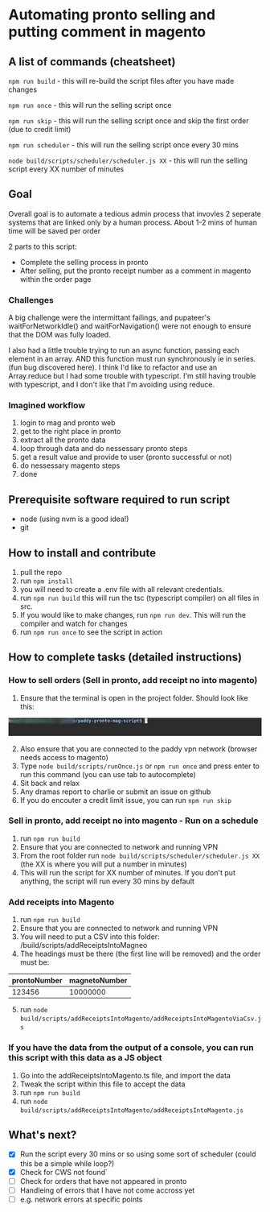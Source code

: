 # Automating pronto selling and putting comment in magento

## A list of commands (cheatsheet)

`npm run build` - this will re-build the script files after you have made changes

`npm run once` - this will run the selling script once

`npm run skip` - this will run the selling script once and skip the first order (due to credit limit)

`npm run scheduler` - this will run the selling script once every 30 mins

`node build/scripts/scheduler/scheduler.js XX` - this will run the selling script every XX number of minutes

## Goal

Overall goal is to automate a tedious admin process that invovles 2 seperate systems that are linked only by a human process. About 1-2 mins of human time will be saved per order

2 parts to this script:

- Complete the selling process in pronto
- After selling, put the pronto receipt number as a comment in magento within the order page

### Challenges

A big challenge were the intermittant failings, and pupateer's waitForNetworkIdle() and waitForNavigation() were not enough to ensure that the DOM was fully loaded.

I also had a little trouble trying to run an async function, passing each element in an array. AND this function must run synchronously ie in series. (fun bug discovered here). I think I'd like to refactor and use an Array.reduce but I had some trouble with typescript. I'm still having trouble with typescript, and I don't like that I'm avoiding using reduce.

### Imagined workflow

1. login to mag and pronto web
2. get to the right place in pronto
3. extract all the pronto data
4. loop through data and do nessessary pronto steps
5. get a result value and provide to user (pronto successful or not)
6. do nessessary magento steps
7. done

## Prerequisite software required to run script

- node (using nvm is a good idea!)
- git

## How to install and contribute

1. pull the repo
2. run `npm install`
3. you will need to create a .env file with all relevant credentials.
4. run `npm run build` this will run the tsc (typescript compiler) on all files in src.
5. If you would like to make changes, run `npm run dev`. This will run the compiler and watch for changes
6. run `npm run once` to see the script in action

## How to complete tasks (detailed instructions)

### How to sell orders (Sell in pronto, add receipt no into magento)

1. Ensure that the terminal is open in the project folder. Should look like this:

![terminal](/readme-pics/terminal2.png)

2. Also ensure that you are connected to the paddy vpn network (browser needs access to magento)
3. Type `node build/scripts/runOnce.js` or `npm run once` and press enter to run this command (you can use tab to autocomplete)
4. Sit back and relax
5. Any dramas report to charlie or submit an issue on github
6. If you do encouter a credit limit issue, you can run `npm run skip`

### Sell in pronto, add receipt no into magento - Run on a schedule

1. run `npm run build`
2. Ensure that you are connected to network and running VPN
3. From the root folder run `node build/scripts/scheduler/scheduler.js XX`
   (the XX is where you will put a number in minutes)
4. This will run the script for XX number of minutes. If you don't put anything, the script will run every 30 mins by default

### Add receipts into Magento

1. run `npm run build`
2. Ensure that you are connected to network and running VPN
3. You will need to put a CSV into this folder: /build/scripts/addReceiptsIntoMagneo
4. The headings must be there (the first line will be removed) and the order must be:

| prontoNumber | magnetoNumber |
| ------------ | ------------- |
| 123456       | 10000000      |

5. run `node build/scripts/addReceiptsIntoMagento/addReceiptsIntoMagentoViaCsv.js`

### If you have the data from the output of a console, you can run this script with this data as a JS object

1. Go into the addReceiptsIntoMagento.ts file, and import the data
2. Tweak the script within this file to accept the data
3. run `npm run build`
4. run `node build/scripts/addReceiptsIntoMagento/addReceiptsIntoMagento.js`

## What's next?

- [x] Run the script every 30 mins or so using some sort of scheduler (could this be a simple while loop?)
- [x] Check for CWS not found`
- [ ] Check for orders that have not appeared in pronto
- [ ] Handleing of errors that I have not come accross yet
- [ ] e.g. network errors at specific points
